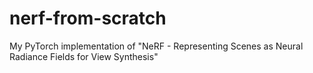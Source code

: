 # nerf-from-scratch
My PyTorch implementation of "NeRF - Representing Scenes as Neural Radiance Fields for View Synthesis"
